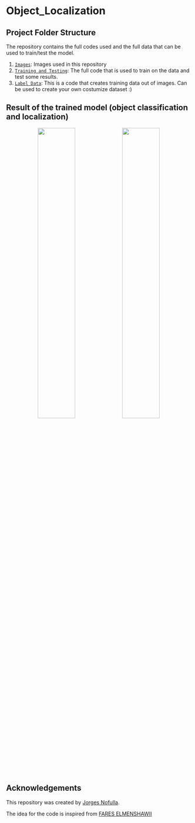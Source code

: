 # Object_Localization

## Project Folder Structure

The repository contains the full codes used and the full data that can be used to train/test the model.

1) [`Images`](./training_images): Images used in this repository
1) [`Training and Testing`](Run_localization.ipynb): The full code that is used to train on the data and test some results.
1) [`Label Data`](Label_data.ipynb): This is a code that creates training data out of images. Can be used to create your own costumize dataset :)
## Result of the trained model (object classification and localization)

<p align="center">
  <img src="https://github.com/JorgesNofulla/Object_Localization/assets/113198223/c3e20a0c-2d67-4a04-9ee4-8267c3fcd856" width="45%" />
  <img src="https://github.com/JorgesNofulla/Object_Localization/assets/113198223/e4060d53-bccc-4a56-b8eb-14b2c79a2e26" width="45%" />
</p>

## Acknowledgements

This repository was created by [Jorges Nofulla](https://www.linkedin.com/in/jorges-nofulla-5a3139223/).

The idea for the code is inspired from [FARES ELMENSHAWII](https://www.kaggle.com/code/fareselmenshawii/object-localization-tensorflow/input)
